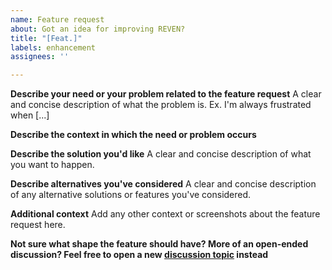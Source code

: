 ```yaml
---
name: Feature request
about: Got an idea for improving REVEN?
title: "[Feat.]"
labels: enhancement
assignees: ''

---
```


**Describe your need or your problem related to the feature request**
A clear and concise description of what the problem is. Ex. I'm always frustrated when [...]

**Describe the context in which the need or problem occurs**

**Describe the solution you'd like**
A clear and concise description of what you want to happen.

**Describe alternatives you've considered**
A clear and concise description of any alternative solutions or features you've considered.

**Additional context**
Add any other context or screenshots about the feature request here.


**Not sure what shape the feature should have? More of an open-ended discussion? Feel free to open a new [discussion topic](https://github.com/tetrane/reven-community/discussions/new?category=ideas) instead**

